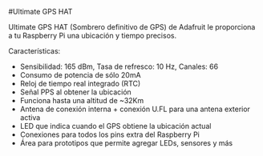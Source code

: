 ﻿<!--
---
name: Ultimate GPS HAT
class: board
type: gps,rtc
formfactor: HAT
manufacturer: Adafruit
description: Add precision time and location to your Raspberry Pi!
url: https://learn.adafruit.com/adafruit-ultimate-gps-hat-for-raspberry-pi
schematic: https://learn.adafruit.com/assets/21938
buy: https://www.adafruit.com/products/2324
image: 'adafruit-gps-hat.png'
pincount: 40
eeprom: no
power:
  '1':
ground:
  '6':
  '9':
  '14':
  '20':
  '25':
  '30':
  '34':
  '39':
pin:
  '7':
    name: PPS
  '8':
    mode: UART
  '10':
    mode: UART
-->
#Ultimate GPS HAT

Ultimate GPS HAT (Sombrero definitivo de GPS) de Adafruit le proporciona a tu Raspberry Pi una ubicación y tiempo precisos.

Características:

* Sensibilidad: 165 dBm, Tasa de refresco: 10 Hz, Canales: 66 
* Consumo de potencia de sólo 20mA 
* Reloj de tiempo real integrado (RTC)
* Señal PPS al obtener la ubicación
* Funciona hasta una altitud de ~32Km
* Antena de conexión interna + conexión U.FL para una antena exterior activa
* LED que indica cuando el GPS obtiene la ubicación actual
* Conexiones para todos los pins extra del Raspberry Pi
* Área para prototipos que permite agregar LEDs, sensores y más
